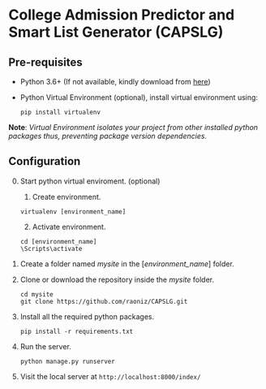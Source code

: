 # College Admission Predictor and Smart List Generator (CAPSLG)

## Pre-requisites

* Python 3.6+ (If not available, kindly download from [here](https://www.python.org/downloads/))
* Python Virtual Environment (optional), install virtual environment using:

  ```console
  pip install virtualenv
  ```

**Note**: *Virtual Environment isolates your project from other installed python packages thus, preventing package version dependencies.*

## Configuration

0. Start python virtual enviroment. (optional)
    1. Create environment.

      ```console
      virtualenv [environment_name]
      ```

    2. Activate environment.
  
      ```console
      cd [environment_name]      
      \Scripts\activate
      ```
1. Create a folder named *mysite* in the [*environment_name*] folder.
2. Clone or download the repository inside the *mysite* folder.

      ```console
      cd mysite
      git clone https://github.com/raoniz/CAPSLG.git
      ```
       
3. Install all the required python packages.

      ```console
      pip install -r requirements.txt
      ```
      
4. Run the server.
      ```console
      python manage.py runserver
      ```

5. Visit the local server at `http://localhost:8000/index/`
